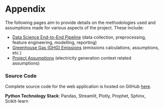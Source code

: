 # Appendix

The following pages aim to provide details on the methodologies used and assumptions made for various aspects of the project. These include:
- [Data Science End-to-End Pipeline](https://devanshmalik.github.io/emissions-oracle/data_science_pipeline.html) (data collection, preprocessing, feature engineering, modelling, reporting)
- [Greenhouse Gas (GHG) Emissions](https://devanshmalik.github.io/emissions-oracle/ghg_emissions.html) (emissions calculations, assumptions, etc.)
- [Project Assumptions](https://devanshmalik.github.io/emissions-oracle/project_assumptions.html) (electricity generation context related assumptions)


### Source Code 

Complete source code for the web application is hosted on GitHub [here](https://github.com/devanshmalik/emissions-oracle).

**Python Technology Stack**: Pandas, Streamlit, Plotly, Prophet, Sphinx, Scikit-learn